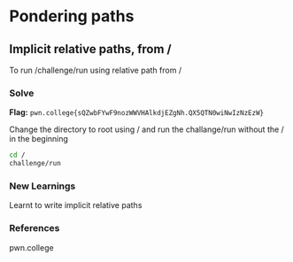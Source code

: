 # Pondering paths
## Implicit relative paths, from /
To run /challenge/run using relative path from /

### Solve
**Flag:** `pwn.college{sQZwbFYwF9nozWWVHAlkdjEZgNh.QX5QTN0wiNwIzNzEzW}`

Change the directory to root using / and run the challange/run without the / in the beginning

```bash
cd /
challenge/run
```

### New Learnings
Learnt to write implicit relative paths

### References 
pwn.college
